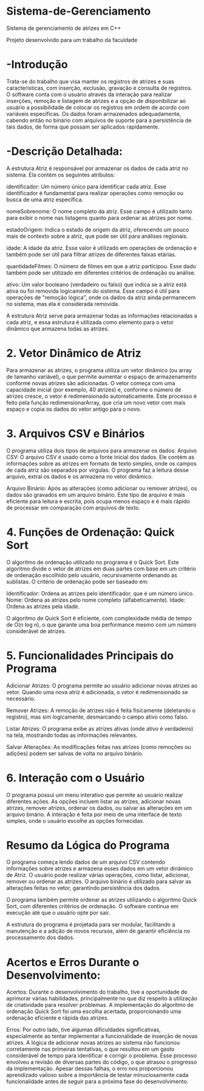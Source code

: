 # Sistema-de-Gerenciamento
Sistema de gerenciamento de atrizes em C++ 

Projeto desenvolvido para um trabalho da faculdade

# -Introdução 

Trata-se do trabalho que visa manter os registros de atrizes e suas características, com 
inserção, exclusão, gravação e consulta de registros. O software conta com o usuário através da 
interação para realizar inserções, remoção e listagem de atrizes e a opção de disponibilizar ao 
usuário a possibilidade de colocar os registros em ordem de acordo com variáveis específicas. Os 
dados foram armazenados adequadamente, cabendo então no binário com arquivos de suporte 
para a persistência de tais dados, de forma que possam ser aplicados rapidamente. 

# -Descrição Detalhada:

A estrutura Atriz é responsável por armazenar os dados de cada atriz no sistema. Ela contém os 
seguintes atributos: 

identificador:
Um número único para identificar cada atriz. Esse identificador é fundamental para 
realizar operações como remoção ou busca de uma atriz específica. 

nomeSobrenome:
O nome completo da atriz. Esse campo é utilizado tanto para exibir o nome nas 
listagens quanto para ordenar as atrizes por nome. 

estadoOrigem:
Indica o estado de origem da atriz, oferecendo um pouco mais de contexto sobre a 
atriz, que pode ser útil para análises regionais. 

idade:
A idade da atriz. Esse valor é utilizado em operações de ordenação e também pode ser útil 
para filtrar atrizes de diferentes faixas etárias. 

quantidadeFilmes:
O número de filmes em que a atriz participou. Esse dado também pode ser 
utilizado em diferentes critérios de ordenação ou análise. 

ativo: Um valor booleano (verdadeiro ou falso) que indica se a atriz está ativa ou foi removida 
logicamente do sistema. Esse campo é útil para operações de "remoção lógica", onde os dados da 
atriz ainda permanecem no sistema, mas ela é considerada removida. 

A estrutura Atriz serve para armazenar todas as informações relacionadas a cada atriz, e essa 
estrutura é utilizada como elemento para o vetor dinâmico que armazena todas as atrizes. 

# 2. Vetor Dinâmico de Atriz 
Para armazenar as atrizes, o programa utiliza um vetor dinâmico (ou array de tamanho variável), 
o que permite aumentar o espaço de armazenamento conforme novas atrizes são adicionadas. O 
vetor começa com uma capacidade inicial (por exemplo, 40 atrizes) e, conforme o número de 
atrizes cresce, o vetor é redimensionado automaticamente. Este processo é feito pela função 
redimensionarArray, que cria um novo vetor com mais espaço e copia os dados do vetor antigo 
para o novo. 

# 3. Arquivos CSV e Binários 
O programa utiliza dois tipos de arquivos para armazenar os dados: 
Arquivo CSV: O arquivo CSV é usado como a fonte inicial dos dados. Ele contém as 
informações sobre as atrizes em formato de texto simples, onde os campos de cada atriz são 
separados por vírgulas. O programa faz a leitura desse arquivo, extrai os dados e os armazena no 
vetor dinâmico. 
 
Arquivo Binário: Após as alterações (como adicionar ou remover atrizes), os dados são gravados 
em um arquivo binário. Este tipo de arquivo é mais eficiente para leitura e escrita, pois ocupa 
menos espaço e é mais rápido de processar em comparação com arquivos de texto. 

# 4. Funções de Ordenação: Quick Sort 
O algoritmo de ordenação utilizado no programa é o Quick Sort. Este algoritmo divide o vetor de 
atrizes em duas partes com base em um critério de ordenação escolhido pelo usuário, 
recursivamente ordenando as sublistas. O critério de ordenação pode ser baseado em: 

Identificador: Ordena as atrizes pelo identificador, que é um número único. 
Nome: Ordena as atrizes pelo nome completo (alfabeticamente). 
Idade: Ordena as atrizes pela idade. 

O algoritmo de Quick Sort é eficiente, com complexidade média de tempo de O(n log n), o que 
garante uma boa performance mesmo com um número considerável de atrizes. 

# 5. Funcionalidades Principais do Programa 
Adicionar Atrizes: O programa permite ao usuário adicionar novas atrizes ao vetor. Quando uma 
nova atriz é adicionada, o vetor é redimensionado se necessário. 

Remover Atrizes: A remoção de atrizes não é feita fisicamente (deletando o registro), mas sim 
logicamente, desmarcando o campo ativo como falso. 

Listar Atrizes: O programa exibe as atrizes ativas (onde ativo é verdadeiro) na tela, mostrando 
todas as informações relevantes. 

Salvar Alterações: As modificações feitas nas atrizes (como remoções ou adições) podem ser 
salvas de volta no arquivo binário. 

# 6. Interação com o Usuário 
O programa possui um menu interativo que permite ao usuário realizar diferentes ações. As 
opções incluem listar as atrizes, adicionar novas atrizes, remover atrizes, ordenar os dados, ou 
salvar as alterações em um arquivo binário. A interação é feita por meio de uma interface de 
texto simples, onde o usuário escolhe as opções fornecidas. 

# Resumo da Lógica do Programa 
O programa começa lendo dados de um arquivo CSV contendo informações sobre atrizes e 
armazena esses dados em um vetor dinâmico de Atriz. 
O usuário pode realizar várias operações, como listar, adicionar, remover ou ordenar as atrizes. 
O arquivo binário é utilizado para salvar as alterações feitas no vetor, garantindo persistência dos 
dados. 

O programa também permite ordenar as atrizes utilizando o algoritmo Quick Sort, com diferentes 
critérios de ordenação. 
O software continua em execução até que o usuário opte por sair. 

A estrutura do programa é projetada para ser modular, facilitando a manutenção e a adição de 
novos recursos, além de garantir eficiência no processamento dos dados. 

# Acertos e Erros Durante o Desenvolvimento: 

Acertos:
Durante o desenvolvimento do trabalho, tive a oportunidade de aprimorar várias 
habilidades, principalmente no que diz respeito à utilização de criatividade para resolver 
problemas. A implementação do algoritmo de ordenação Quick Sort foi uma escolha acertada, 
proporcionando uma ordenação eficiente e rápida das atrizes. 

Erros:
Por outro lado, tive algumas dificuldades significativas, especialmente ao tentar 
implementar a funcionalidade de inserção de novas atrizes. A lógica de adicionar novas atrizes 
ao sistema não funcionou corretamente nas primeiras tentativas, o que resultou em um gasto 
considerável de tempo para identificar e corrigir o problema. Esse processo envolveu a revisão 
de diversas partes do código, o que atrasou o progresso da implementação. Apesar dessas falhas, 
o erro nos proporcionou aprendizado valioso sobre a importância de testar minuciosamente cada 
funcionalidade antes de seguir para a próxima fase do desenvolvimento. 



